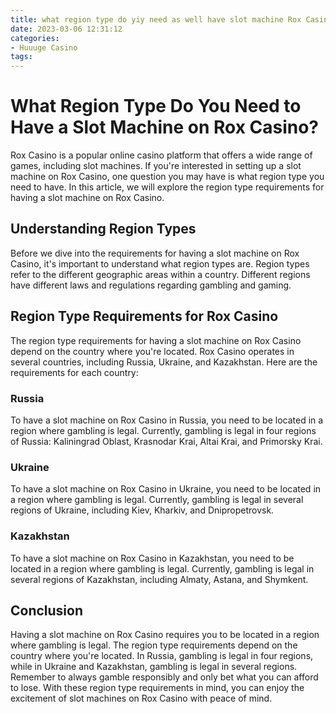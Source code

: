 ```yaml
---
title: what region type do yiy need as well have slot machine Rox Casino
date: 2023-03-06 12:31:12
categories:
- Huuuge Casino
tags:
---
```



# What Region Type Do You Need to Have a Slot Machine on Rox Casino?

Rox Casino is a popular online casino platform that offers a wide range of games, including slot machines. If you're interested in setting up a slot machine on Rox Casino, one question you may have is what region type you need to have. In this article, we will explore the region type requirements for having a slot machine on Rox Casino.

## Understanding Region Types

Before we dive into the requirements for having a slot machine on Rox Casino, it's important to understand what region types are. Region types refer to the different geographic areas within a country. Different regions have different laws and regulations regarding gambling and gaming.

## Region Type Requirements for Rox Casino

The region type requirements for having a slot machine on Rox Casino depend on the country where you're located. Rox Casino operates in several countries, including Russia, Ukraine, and Kazakhstan. Here are the requirements for each country:

### Russia

To have a slot machine on Rox Casino in Russia, you need to be located in a region where gambling is legal. Currently, gambling is legal in four regions of Russia: Kaliningrad Oblast, Krasnodar Krai, Altai Krai, and Primorsky Krai.

### Ukraine

To have a slot machine on Rox Casino in Ukraine, you need to be located in a region where gambling is legal. Currently, gambling is legal in several regions of Ukraine, including Kiev, Kharkiv, and Dnipropetrovsk.

### Kazakhstan

To have a slot machine on Rox Casino in Kazakhstan, you need to be located in a region where gambling is legal. Currently, gambling is legal in several regions of Kazakhstan, including Almaty, Astana, and Shymkent.

## Conclusion

Having a slot machine on Rox Casino requires you to be located in a region where gambling is legal. The region type requirements depend on the country where you're located. In Russia, gambling is legal in four regions, while in Ukraine and Kazakhstan, gambling is legal in several regions. Remember to always gamble responsibly and only bet what you can afford to lose. With these region type requirements in mind, you can enjoy the excitement of slot machines on Rox Casino with peace of mind.